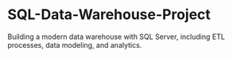 # SQL-Data-Warehouse-Project

Building a modern data warehouse with SQL Server, including ETL processes, data modeling, and analytics.
